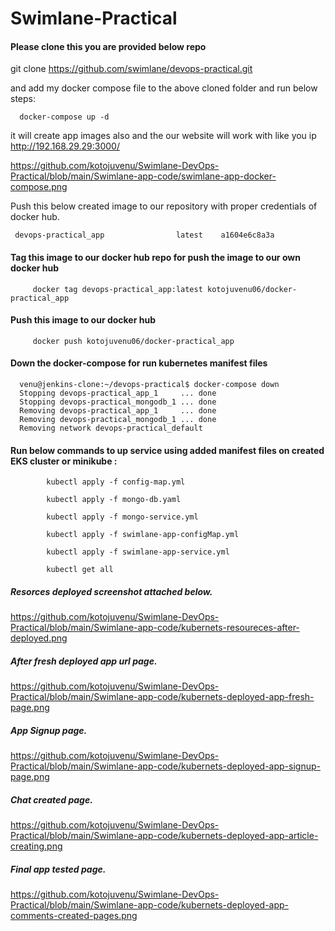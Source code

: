 # Swimlane-Practical


#### Please clone this you are provided below repo 

git clone https://github.com/swimlane/devops-practical.git

and add my docker compose file to the above cloned folder and run below steps:

      docker-compose up -d
      
it will create app images also and the our website will work with  like you ip http://192.168.29.29:3000/

https://github.com/kotojuvenu/Swimlane-DevOps-Practical/blob/main/Swimlane-app-code/swimlane-app-docker-compose.png

Push this below created image to our repository with proper credentials of docker hub.

     devops-practical_app                latest    a1604e6c8a3a   

#### Tag this image to our docker hub repo for push the image to our own docker hub 

         docker tag devops-practical_app:latest kotojuvenu06/docker-practical_app

#### Push this image to our docker hub 

         docker push kotojuvenu06/docker-practical_app                                           

#### Down the docker-compose for run kubernetes manifest files

      venu@jenkins-clone:~/devops-practical$ docker-compose down
      Stopping devops-practical_app_1     ... done
      Stopping devops-practical_mongodb_1 ... done
      Removing devops-practical_app_1     ... done
      Removing devops-practical_mongodb_1 ... done
      Removing network devops-practical_default

#### Run below commands to up service using added manifest files on created EKS cluster or minikube :

            kubectl apply -f config-map.yml
  
            kubectl apply -f mongo-db.yaml
            
            kubectl apply -f mongo-service.yml
            
            kubectl apply -f swimlane-app-configMap.yml
            
            kubectl apply -f swimlane-app-service.yml
            
            kubectl get all

##### Resorces deployed screenshot attached below.

  https://github.com/kotojuvenu/Swimlane-DevOps-Practical/blob/main/Swimlane-app-code/kubernets-resoureces-after-deployed.png

##### After fresh deployed app url page.

  https://github.com/kotojuvenu/Swimlane-DevOps-Practical/blob/main/Swimlane-app-code/kubernets-deployed-app-fresh-page.png

##### App Signup page.

  https://github.com/kotojuvenu/Swimlane-DevOps-Practical/blob/main/Swimlane-app-code/kubernets-deployed-app-signup-page.png
  
##### Chat created page.

  https://github.com/kotojuvenu/Swimlane-DevOps-Practical/blob/main/Swimlane-app-code/kubernets-deployed-app-article-creating.png

##### Final app tested page.

   https://github.com/kotojuvenu/Swimlane-DevOps-Practical/blob/main/Swimlane-app-code/kubernets-deployed-app-comments-created-pages.png


  


